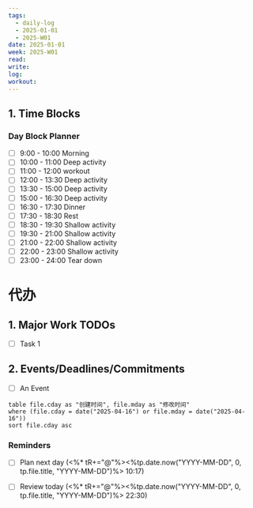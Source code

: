 ```yaml
---
tags:
  - daily-log
  - 2025-01-01
  - 2025-W01
date: 2025-01-01
week: 2025-W01
read: 
write: 
log: 
workout: 
---
```


## 1. Time Blocks
### Day Block Planner
- [ ] 9:00 - 10:00 Morning
- [ ] 10:00 - 11:00 Deep activity
- [ ] 11:00 - 12:00 workout
- [ ] 12:00 - 13:30 Deep activity
- [ ] 13:30 - 15:00 Deep activity
- [ ] 15:00 - 16:30 Deep activity
- [ ] 16:30 - 17:30 Dinner
- [ ] 17:30 - 18:30 Rest
- [ ] 18:30 - 19:30 Shallow activity
- [ ] 19:30 - 21:00 Shallow activity
- [ ] 21:00 - 22:00 Shallow activity
- [ ] 22:00 - 23:00 Shallow activity
- [ ] 23:00 - 24:00 Tear down
# 代办

## 1. Major Work TODOs
- [ ] Task 1

## 2. Events/Deadlines/Commitments
- [ ] An Event


```dataview
table file.cday as "创建时间", file.mday as "修改时间"
where (file.cday = date("2025-04-16") or file.mday = date("2025-04-16"))
sort file.cday asc
```




### Reminders
- [ ] Plan next day (<%* tR+="@"%><%tp.date.now("YYYY-MM-DD", 0, tp.file.title, "YYYY-MM-DD")%> 10:17)
- [ ] Review today (<%* tR+="@"%><%tp.date.now("YYYY-MM-DD", 0, tp.file.title, "YYYY-MM-DD")%> 22:30)




